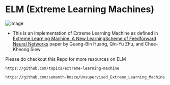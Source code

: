 # ELM (Extreme Learning Machines)
![Image](https://github.com/user-attachments/assets/f0f2a183-ab74-4a68-b16d-1adf897c8d2e)

- This is an implementation of Extreme Learning Machine as defined in [Extreme Learning Machine: A New LearningScheme of Feedforward Neural Networks](https://www.researchgate.net/publication/4116697_Extreme_learning_machine_A_new_learning_scheme_of_feedforward_neural_networks) paper by Guang-Bin Huang, Qin-Yu Zhu, and Chee-Kheong Siew

Please do checkout this Repo for more resources on ELM 
```
https://github.com/topics/extreme-learning-machine
```
```
https://github.com/sumanth-bmsce/Unsupervised_Extreme_Learning_Machine
```
